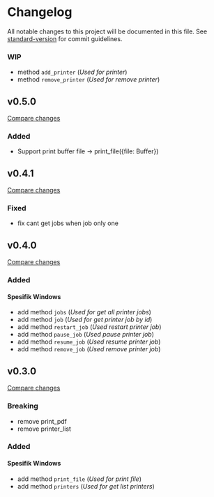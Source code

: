 # Changelog

All notable changes to this project will be documented in this file. See [standard-version](https://github.com/conventional-changelog/standard-version) for commit guidelines.



### WIP
- method `add_printer` (*Used for printer*)
- method `remove_printer` (*Used for remove printer*)

## v0.5.0
[Compare changes](https://github.com/alfianlensundev/tauri-plugin-printer/compare/v0.4.1...v0.5.0)

### Added
- Support print buffer file -> print_file({file: Buffer})

## v0.4.1
[Compare changes](https://github.com/alfianlensundev/tauri-plugin-printer/compare/v0.4.0...v0.4.1)

### Fixed
- fix cant get jobs when job only one 

## v0.4.0
[Compare changes](https://github.com/alfianlensundev/tauri-plugin-printer/compare/v0.3.0...v0.4.0)

### Added

#### Spesifik Windows
- add method `jobs` (*Used for get all printer jobs*)
- add method `job` (*Used for get printer job by id*)
- add method `restart_job` (*Used restart printer job*) 
- add method `pause_job` (*Used pause printer job*) 
- add method `resume_job` (*Used resume printer job*) 
- add method `remove_job` (*Used remove printer job*)


## v0.3.0
[Compare changes](https://github.com/alfianlensundev/tauri-plugin-printer/compare/v0.2.6...v0.3.0)

### Breaking
- remove print_pdf
- remove printer_list

### Added

#### Spesifik Windows
- add method `print_file` (*Used for print file*)
- add method `printers` (*Used for get list printers*)  

